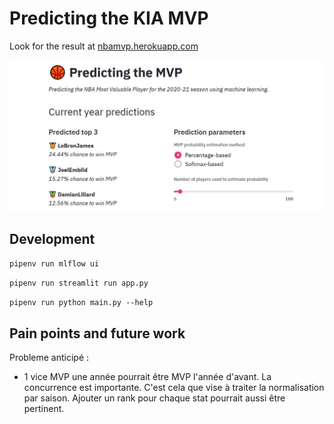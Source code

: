# Predicting the KIA MVP

Look for the result at [nbamvp.herokuapp.com](https://nbamvp.herokuapp.com)

![](static/img/screenshot.JPG)

## Development

```pipenv run mlflow ui```

```pipenv run streamlit run app.py```

```pipenv run python main.py --help```

## Pain points and future work

Probleme anticipé :
- 1 vice MVP une année pourrait être MVP l'année d'avant. La concurrence est importante. C'est cela que vise à traiter la normalisation par saison. Ajouter un rank pour chaque stat pourrait aussi être pertinent.